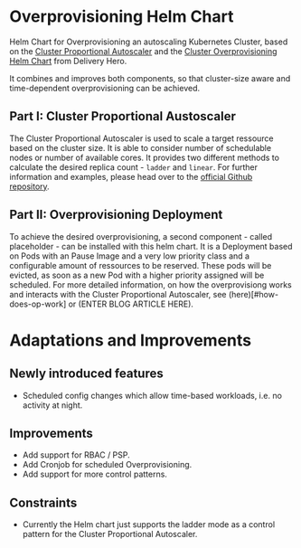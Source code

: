 # Overprovisioning Helm Chart

Helm Chart for Overprovisioning an autoscaling Kubernetes Cluster, based on the [Cluster Proportional Autoscaler](https://github.com/kubernetes-sigs/cluster-proportional-autoscaler) and the [Cluster Overprovisioning Helm Chart](https://github.com/deliveryhero/helm-charts/tree/master/stable/cluster-overprovisioner) from Delivery Hero.

It combines and improves both components, so that cluster-size aware and time-dependent overprovisioning can be achieved.

## Part I: Cluster Proportional Austoscaler
The Cluster Proportional Autoscaler is used to scale a target ressource based on the cluster size. It is able to consider number of schedulable nodes or number of available cores. It provides two different methods to calculate the desired replica count - `ladder` and `linear`. For further information and examples, please head over to the [official Github repository](https://github.com/kubernetes-sigs/cluster-proportional-autoscaler/tree/master/examples).

## Part II: Overprovisioning Deployment
To achieve the desired overprovisioning, a second component - called placeholder - can be installed with this helm chart. It is a Deployment based on Pods with an Pause Image and a very low priority class and a configurable amount of ressources to be reserved. These pods will be evicted, as soon as a new Pod with a higher priority assigned will be scheduled. For more detailed information, on how the overprovisiong works and interacts with the Cluster Proportional Autoscaler, see (here)[#how-does-op-work] or (ENTER BLOG ARTICLE HERE).


# Adaptations and Improvements
## Newly introduced features
* Scheduled config changes which allow time-based workloads, i.e. no activity at night.

## Improvements
* Add support for RBAC / PSP.
* Add Cronjob for scheduled Overprovisioning.
* Add support for more control patterns.

## Constraints
* Currently the Helm chart just supports the ladder mode as a control pattern for the Cluster Proportional Autoscaler.
